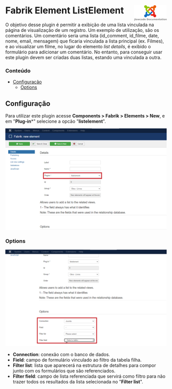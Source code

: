# Fabrik Element ListElement <img src="/images/jlowcodelogo.png" width="102px" align="right" />

O objetivo desse plugin é permitir a exibição de uma lista vinculada na página de visualização de um registro. Um exemplo de utilização, são os comentários. Um comentário seria uma lista (id_comment, id_filme, date, nome, email, mensagem) que ficaria vinculada a lista principal (ex. Filmes), e ao visualizar um filme, no lugar do elemento *list details*, é exibido o formulário para adicionar um comentário. No entanto, para conseguir usar este plugin devem ser criadas duas listas, estando uma vinculada a outra.

### Conteúdo
- [Configuração](#configuração)
  - [Options](#options)

## Configuração

Para utilizar este plugin acesse **Components > Fabrik > Elements > New**, e em "**Plug-in***" selecione a opcão "**listelement**".

<img src="/images/1.png" width="900px" />

### Options

<img src="/images/2.png" width="900px" />

- **Connection**: conexão com o banco de dados.
- **Field**: campo de formulário vinculado ao filtro da tabela filha.
- **Filter list**: lista que aparecerá na estrutura de detalhes para compor junto com os formulários que são referenciados.
- **Filter field**: campo de lista referenciada que servirá como filtro para não trazer todos os resultados da lista selecionada no "**Filter list**".
